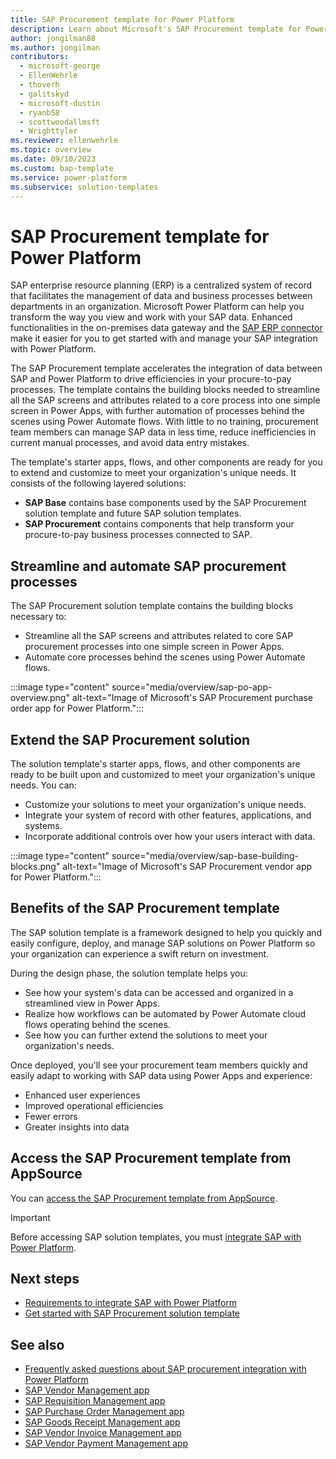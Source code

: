 ```yaml
---
title: SAP Procurement template for Power Platform
description: Learn about Microsoft's SAP Procurement template for Power Platform.
author: jongilman88
ms.author: jongilman
contributors:
  - microsoft-george
  - EllenWehrle
  - thoverh
  - galitskyd
  - microsoft-dustin
  - ryanb58
  - scottwoodallmsft
  - Wrighttyler
ms.reviewer: ellenwehrle
ms.topic: overview
ms.date: 09/10/2023
ms.custom: bap-template
ms.service: power-platform
ms.subservice: solution-templates
---
```


# SAP Procurement template for Power Platform

SAP enterprise resource planning (ERP) is a centralized system of record that facilitates the management of data and business processes between departments in an organization. Microsoft Power Platform can help you transform the way you view and work with your SAP data. Enhanced functionalities in the on-premises data gateway and the [SAP ERP connector](/connectors/saperp/) make it easier for you to get started with and manage your SAP integration with Power Platform.

The SAP Procurement template accelerates the integration of data between SAP and Power Platform to drive efficiencies in your procure-to-pay processes. The template contains the building blocks needed to streamline all the SAP screens and attributes related to a core process into one simple screen in Power Apps, with further automation of processes behind the scenes using Power Automate flows. With little to no training, procurement team members can manage SAP data in less time, reduce inefficiencies in current manual processes, and avoid data entry mistakes.

The template's starter apps, flows, and other components are ready for you to extend and customize to meet your organization's unique needs. It consists of the following layered solutions:

- **SAP Base** contains base components used by the SAP Procurement solution template and future SAP solution templates.
- **SAP Procurement** contains components that help transform your procure-to-pay business processes connected to SAP.

## Streamline and automate SAP procurement processes

The SAP Procurement solution template contains the building blocks necessary to:

- Streamline all the SAP screens and attributes related to core SAP procurement processes into one simple screen in Power Apps.
- Automate core processes behind the scenes using Power Automate flows.

:::image type="content" source="media/overview/sap-po-app-overview.png" alt-text="Image of Microsoft's SAP Procurement purchase order app for Power Platform.":::

## Extend the SAP Procurement solution

The solution template's starter apps, flows, and other components are ready to be built upon and customized to meet your organization's unique needs. You can:

- Customize your solutions to meet your organization's unique needs.
- Integrate your system of record with other features, applications, and systems.
- Incorporate additional controls over how your users interact with data.

:::image type="content" source="media/overview/sap-base-building-blocks.png" alt-text="Image of Microsoft's SAP Procurement vendor app for Power Platform.":::

## Benefits of the SAP Procurement template

The SAP solution template is a framework designed to help you quickly and easily configure, deploy, and manage SAP solutions on Power Platform so your organization can experience a swift return on investment.

During the design phase, the solution template helps you:

- See how your system's data can be accessed and organized in a streamlined view in Power Apps.
- Realize how workflows can be automated by Power Automate cloud flows operating behind the scenes.
- See how you can further extend the solutions to meet your organization's needs.

Once deployed, you'll see your procurement team members quickly and easily adapt to working with SAP data using Power Apps and experience:

- Enhanced user experiences
- Improved operational efficiencies
- Fewer errors
- Greater insights into data

## Access the SAP Procurement template from AppSource

You can [access the SAP Procurement template from AppSource](<https://aka.ms/AccessSAPProcurementTemplate>).

> [!IMPORTANT]
> Before accessing SAP solution templates, you must [integrate SAP with Power Platform](administer/get-started.md#integrate-sap-with-power-platform).

## Next steps

- [Requirements to integrate SAP with Power Platform](administer/requirements.md)
- [Get started with SAP Procurement solution template](administer/get-started.md)

## See also

- [Frequently asked questions about SAP procurement integration with Power Platform](faqs.md)
- [SAP Vendor Management app](use/vendor-management.md)
- [SAP Requisition Management app](use/requisition-management.md)
- [SAP Purchase Order Management app](use/purchase-order-management.md)
- [SAP Goods Receipt Management app](use/goods-receipt-management.md)
- [SAP Vendor Invoice Management app](use/vendor-invoice-management.md)
- [SAP Vendor Payment Management app](use/payment-management.md)
